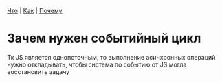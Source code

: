 [Что](./what.md) | [Как](./how.md) | [Почему](./why.md)

# Зачем нужен событийный цикл

Тк JS является однопоточным, то выполнение асинхронных 
операций нужно откладывать, чтобы система по событию
от JS могла восстановить задачу